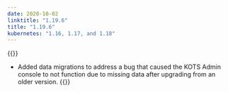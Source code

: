 ```yaml
---
date: 2020-10-02
linktitle: "1.19.6"
title: "1.19.6"
kubernetes: "1.16, 1.17, and 1.18"
---
```


{{<fixes>}}
* Added data migrations to address a bug that caused the KOTS Admin console to not function due to missing data after upgrading from an older version.
{{</fixes>}}
